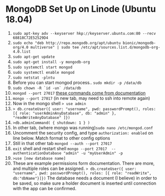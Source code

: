 # MongoDB Set Up on Linode (Ubuntu 18.04)
1. `sudo apt-key adv --keyserver hkp://keyserver.ubuntu.com:80 --recv 68818C72E52529D4`
2. `sudo echo "deb http://repo.mongodb.org/apt/ubuntu bionic/mongodb-org/4.0 multiverse" | sudo tee /etc/apt/sources.list.d/mongodb-org-4.0.list`
3. `sudo apt-get update`
4. `sudo apt-get install -y mongodb-org`
5. `sudo systemctl start mongod`
6. `sudo systemctl enable mongod`
7. `sudo netstat -plntu`
8. Before you can start mongod process.. `sudo mkdir -p /data/db`
9. ```sudo chown -R `id -un` /data/db```
10. `mongod --port 27017` [these commands come from documentation](https://docs.mongodb.com/manual/tutorial/enable-authentication/)
11. `mongo --port 27017` (in new tab, may need to ssh into remote again) 
12. Now in the mongo shell `> use admin`
13. `> db.createUser({ user: "username", pwd: passwordPrompt(), roles: [{ role: "userAdminAnyDatabase", db: "admin" }, "readWriteAnyDatabase" ]})`
14. `>db.adminCommand( { shutdown: 1 } )`
15. In other tab, (where mongo was running)`sudo nano /etc/mongod.conf `
16. Uncomment the security config, and type `authorization: enabled` on line below. Match format to other config options
17. Still in that other tab `mongod --auth --port 27017`
18. `exit` shell and restart shell `mongo --port 27017  --authenticationDatabase "admin" -u "myUserAdmin" -p`
19. `>use [new database name]`
20. These are example permissions form documentation. There are more, and multiple roles can be assigned. `> db.createUser({ user: "username", pwd: passwordPrompt(), roles: [{ role: "readWrite", db:"dbName"}]})`
The database needs a document (I believe) in order to be saved, so make sure a holder document is inserted until connection with the app can be confirmed.
